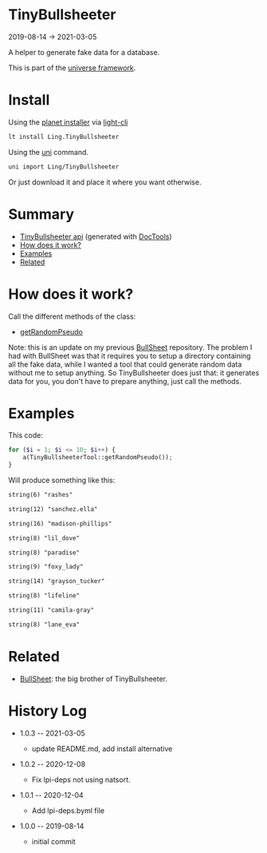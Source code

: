 TinyBullsheeter
===========
2019-08-14 -> 2021-03-05



A helper to generate fake data for a database.


This is part of the [universe framework](https://github.com/karayabin/universe-snapshot).


Install
==========
Using the [planet installer](https://github.com/lingtalfi/Light_PlanetInstaller) via [light-cli](https://github.com/lingtalfi/Light_Cli)
```bash
lt install Ling.TinyBullsheeter
```

Using the [uni](https://github.com/lingtalfi/universe-naive-importer) command.
```bash
uni import Ling/TinyBullsheeter
```

Or just download it and place it where you want otherwise.






Summary
===========
- [TinyBullsheeter api](https://github.com/lingtalfi/TinyBullsheeter/blob/master/doc/api/Ling/TinyBullsheeter.md) (generated with [DocTools](https://github.com/lingtalfi/DocTools))
- [How does it work?](#how-does-it-work)
- [Examples](#examples)
- [Related](#related)




How does it work?
==============

Call the different methods of the class:

- [getRandomPseudo](https://github.com/lingtalfi/TinyBullsheeter/blob/master/doc/api/Ling/TinyBullsheeter/TinyBullsheeterTool/getRandomPseudo.md)


Note: this is an update on my previous [BullSheet](https://github.com/lingtalfi/BullSheet) repository.
The problem I had with BullSheet was that it requires you to setup a directory containing all the fake data,
while I wanted a tool that could generate random data without me to setup anything. So TinyBullsheeter does just that:
it generates data for you, you don't have to prepare anything, just call the methods.



Examples
===========




This code:

```php
for ($i = 1; $i <= 10; $i++) {
    a(TinyBullsheeterTool::getRandomPseudo());
}
```


Will produce something like this:

```html
string(6) "rashes"

string(12) "sanchez.ella"

string(16) "madison-phillips"

string(8) "lil_dove"

string(8) "paradise"

string(9) "foxy_lady"

string(14) "grayson_tucker"

string(8) "lifeline"

string(11) "camila-gray"

string(8) "lane_eva"

```




Related
==========

- [BullSheet](https://github.com/lingtalfi/BullSheet): the big brother of TinyBullsheeter. 



History Log
=============

- 1.0.3 -- 2021-03-05

    - update README.md, add install alternative

- 1.0.2 -- 2020-12-08

    - Fix lpi-deps not using natsort.

- 1.0.1 -- 2020-12-04

    - Add lpi-deps.byml file

- 1.0.0 -- 2019-08-14

    - initial commit